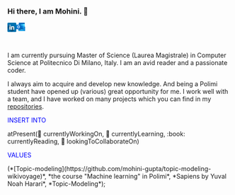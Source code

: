 ### Hi there, I am Mohini. 👋

<a href="https://www.linkedin.com/in/mohini-gupta485/">
  <img align="left" alt="Mohini Gupta | LinkedIn" width="20px" src="https://github.com/mohini-gupta/mohini-gupta/blob/master/assets/linkedIn.png" />
</a>

<a href="mailto:mohini.gupta@mail.polimi.it">
  <img align="left" alt="Mohini Gupta | Outlook" width="20px" src="https://github.com/mohini-gupta/mohini-gupta/blob/master/assets/outlook.png" />
</a>

<br />
<br />
<br />

<!--
**mohini-gupta/mohini-gupta** is a ✨ _special_ ✨ repository because its `README.md` (this file) appears on your GitHub profile. -->

I am currently pursuing Master of Science (Laurea Magistrale) in Computer Science at Politecnico Di Milano, Italy. I am an avid reader and a passionate coder. 

I always aim to acquire and develop new knowledge. And being a Polimi student have opened up (various) great opportunity for me. I work well with a team, and I have worked on many projects which you can find in my [repositories](https://github.com/mohini-gupta?tab=repositories).

<p style="color:blue"> INSERT INTO</p> atPresent(🔭 currentlyWorkingOn, 🌱 currentlyLearning, :book: currentlyReading, 👯 lookingToCollaborateOn)
<p style="color:blue"> VALUES</p> (*[Topic-modeling](https://github.com/mohini-gupta/topic-modeling-wikivoyage)*, *the course "Machine learning" in Polimi*, *Sapiens by Yuval Noah Harari*,  *Topic-Modeling*);


